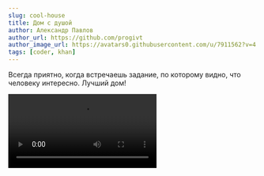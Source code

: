 ```yaml
---
slug: cool-house
title: Дом с душой
author: Александр Павлов
author_url: https://github.com/progivt
author_image_url: https://avatars0.githubusercontent.com/u/7911562?v=4
tags: [coder, khan]
---
```


Всегда приятно, когда встречаешь задание, по которому видно, что человеку интересно. Лучший дом!

![House](../static/img/House.mp4 'House')